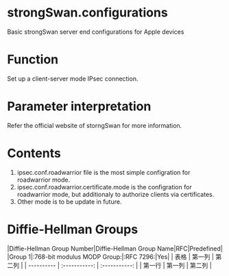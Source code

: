 # strongSwan.configurations
Basic strongSwan server end configurations for Apple devices

# Function
Set up a client-server mode IPsec connection.

# Parameter interpretation
Refer the official website of storngSwan for more information.

# Contents
1) ipsec.conf.roadwarrior file is the most simple configration for roadwarrior mode. 
2) ipsec.conf.roadwarrior.certificate.mode is the configration for roadwarrior mode, but additionaly to authorize clients via certificates. 
3) Other mode is to be update in future.

# Diffie-Hellman Groups
|Diffie-Hellman Group Number|Diffie-Hellman Group Name|RFC|Predefined|
|Group 1|:768-bit modulus MODP Group:|:RFC 7296:|Yes|
| 表格      | 第一列     | 第二列     |
| ---------- | :-----------:  | :-----------: |
| 第一行     | 第一列     | 第二列     |
